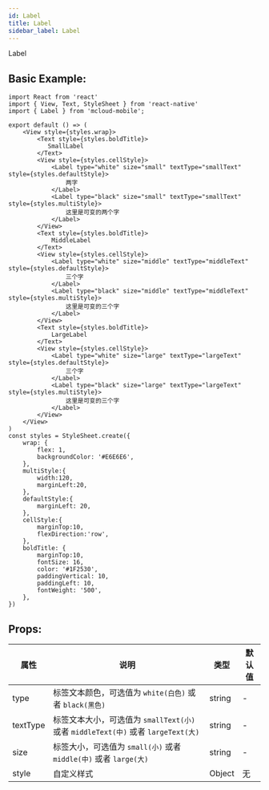 ```yaml
---
id: Label
title: Label
sidebar_label: Label
---
```


Label

## Basic Example:

```SnackPlayer name=label-simple
import React from 'react'
import { View, Text, StyleSheet } from 'react-native'
import { Label } from 'mcloud-mobile';

export default () => (
    <View style={styles.wrap}>
        <Text style={styles.boldTitle}>
           SmallLabel
        </Text>
        <View style={styles.cellStyle}>
            <Label type="white" size="small" textType="smallText" style={styles.defaultStyle}>
                两字
            </Label>
            <Label type="black" size="small" textType="smallText" style={styles.multiStyle}>
                这里是可变的两个字
            </Label>
        </View>
        <Text style={styles.boldTitle}>
            MiddleLabel
        </Text>
        <View style={styles.cellStyle}>
            <Label type="white" size="middle" textType="middleText" style={styles.defaultStyle}>
                三个字
            </Label>
            <Label type="black" size="middle" textType="middleText" style={styles.multiStyle}>
                这里是可变的三个字
            </Label>
        </View>
        <Text style={styles.boldTitle}>
            LargeLabel
        </Text>
        <View style={styles.cellStyle}>
            <Label type="white" size="large" textType="largeText" style={styles.defaultStyle}>
                三个字
            </Label>
            <Label type="black" size="large" textType="largeText" style={styles.multiStyle}>
                这里是可变的三个字
            </Label>
        </View>
    </View>
)
const styles = StyleSheet.create({
    wrap: {
        flex: 1,
        backgroundColor: '#E6E6E6',
    },
    multiStyle:{
        width:120,
        marginLeft:20,
    },
    defaultStyle:{
        marginLeft: 20,
    },
    cellStyle:{
        marginTop:10,
        flexDirection:'row',
    },
    boldTitle: {
        marginTop:10,
        fontSize: 16,
        color: '#1F2530',
        paddingVertical: 10,
        paddingLeft: 10,
        fontWeight: '500',
    },
})
```
## Props:

属性 | 说明 | 类型 | 默认值
----|-----|------|------
| type    | 标签文本颜色，可选值为 `white(白色)` 或者 `black(黑色)`  |   string   |   -  |
| textType    | 标签文本大小，可选值为 `smallText(小)` 或者 `middleText(中)` 或者 `largeText(大)` |   string   |   -  |
| size    | 标签大小，可选值为 `small(小)` 或者 `middle(中)` 或者 `large(大)` |   string   |   -  |
| style    | 自定义样式 |   Object  | 无 |
